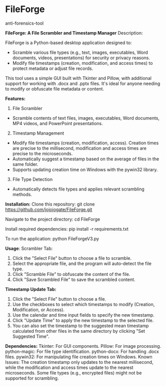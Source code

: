 # FileForge 
anti-forensics-tool

**FileForge: A File Scrambler and Timestamp Manager**
Description:

FileForge is a Python-based desktop application designed to:
- Scramble various file types (e.g., text, images, executables, Word documents, videos, presentations) for security or privacy reasons.
- Modify file timestamps (creation, modification, and access times) to protect metadata or adjust file records.

This tool uses a simple GUI built with Tkinter and Pillow, with additional support for working with .docx and .pptx files. It's ideal for anyone needing to modify or obfuscate file metadata or content.

**Features:**
1. File Scrambler
- Scramble contents of text files, images, executables, Word documents, MP4 videos, and PowerPoint presentations.
2. Timestamp Management
- Modify file timestamps (creation, modification, access). Creation times are precise to the millisecond, modification and access times are precise to the microseconds.
- Automatically suggest a timestamp based on the average of files in the same folder.
- Supports updating creation time on Windows with the pywin32 library.
3. File Type Detection
- Automatically detects file types and applies relevant scrambling methods.

**Installation:**
Clone this repository: 
git clone https://github.com/jojojogate/FileForge.git

Navigate to the project directory:
cd FileForge

Install required dependencies:
pip install -r requirements.txt

To run the application:
python FileForgeV3.py


**Usage**:
Scrambler Tab:
1. Click the "Select File" button to choose a file to scramble.
2. Select the appropriate file, and the program will auto-detect the file type.
3. Click "Scramble File" to obfuscate the content of the file.
4. Click "Save Scrambled File" to save the scrambled content.
   
**Timestamp Update Tab:**
1. Click the "Select File" button to choose a file.
2. Use the checkboxes to select which timestamps to modify (Creation, Modification, or Access).
3. Use the calendar and time input fields to specify the new timestamp.
4. Click "Update Time" to apply the new timestamp to the selected file.
5. You can also set the timestamp to the suggested mean timestamp calculated from other files in the same directory by clicking "Set Suggested Time".

**Dependencies:**
Tkinter: For GUI components.
Pillow: For image processing.
python-magic: For file type identification.
python-docx: For handling .docx files.
pywin32: For manipulating file creation times on Windows.
Known Issues:
The creation timestamp only updates to the nearest millisecond, while the modification and access times update to the nearest microseconds.
Some file types (e.g., encrypted files) might not be supported for scrambling.
